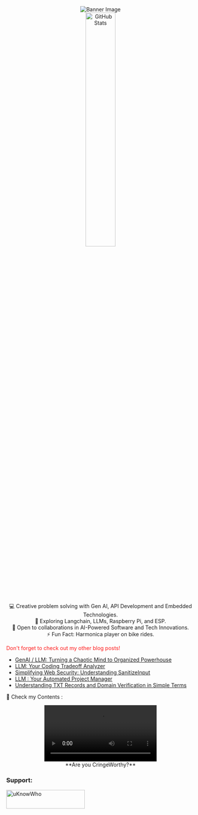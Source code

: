 <div align="center">
  <img src="https://github.com/mdabir1203/mdabir1203/assets/66947064/dc33981c-00bf-42e4-a644-06d63ecc16d7" alt="Banner Image" />
  
</div>

<div align="center">
  <img src="https://streak-stats.demolab.com?user=mdabir1203&theme=monokai-metallian&hide_border=true&border_radius=3&locale=de&date_format=M%20j%5B%2C%20Y%5D&mode=weekly" alt="GitHub Stats" width="40%" height="40%" />
</div>

<p style="text-align: center;">
💻 Creative problem solving with Gen AI, API Development and Embedded Technologies.<br>
🌱 Exploring Langchain, LLMs, Raspberry Pi, and ESP.<br>
🚀 Open to collaborations in AI-Powered Software and Tech Innovations.<br>
⚡ Fun Fact: Harmonica player on bike rides. 
</p>



<div style="animation: blinker 1s linear infinite; color: red;">Don't forget to check out my other blog posts!</div>

<style>
@keyframes blinker {  
  50% { opacity: 0; }
}
</style>

<!-- BLOG-POST-LIST:START -->
- [GenAI / LLM: Turning a Chaotic Mind to Organized Powerhouse](https://medium.com/@md.abir1203/genai-llm-turning-a-chaotic-mind-to-organized-powerhouse-0b535f38d8eb?source=rss-b62bf3bb75c7------2)
- [LLM: Your Coding Tradeoff Analyzer](https://medium.com/@md.abir1203/llm-your-coding-tradeoff-analyzer-6293a136544a?source=rss-b62bf3bb75c7------2)
- [Simplifying Web Security: Understanding SanitizeInput](https://medium.com/@md.abir1203/simplifying-web-security-understanding-sanitizeinput-22aa54eeb2c6?source=rss-b62bf3bb75c7------2)
- [LLM : Your Automated Project Manager](https://medium.com/@md.abir1203/llm-your-automated-project-manager-89b43b6588a3?source=rss-b62bf3bb75c7------2)
- [Understanding TXT Records and Domain Verification in Simple Terms](https://medium.com/@md.abir1203/understanding-txt-records-and-domain-verification-in-simple-terms-a34c88d28b1f?source=rss-b62bf3bb75c7------2)
<!-- BLOG-POST-LIST:END -->


👀 Check my Contents :


<div align="center">
  <figure>
    <video src="https://github.com/mdabir1203/mdabir1203/assets/66947064/0d8e4dda-c4e2-48d7-b74f-ffedb2a30377" controls alt="Are you CringeWorthy?">
      <p>Your browser does not support the video tag.</p>
    </video>
    <figcaption>**Are you CringeWorthy?**</figcaption>
  </figure>
</div>




**<h3 align="left">Support:</h3>**
<p><a href="https://www.buymeacoffee.com/uKnowWho"> <img align="left" src="https://cdn.buymeacoffee.com/buttons/v2/default-yellow.png" height="50" width="210" alt="uKnowWho" /></a></p><br><br>
